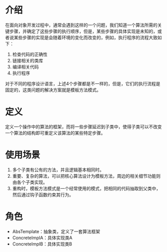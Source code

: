 # 介绍

在面向对象开发过程中，通常会遇到这样的一个问题，我们知道一个算法所需的关键步骤，并确定了这些步骤的执行顺序，但是，某些步骤的具体实现是未知的，或者说某些步骤的实现是会随着环境的变化而改变的，例如，执行程序的流程大致如下：

1. 检查代码的正确性
2. 链接相关的类库
3. 编译相关代码
4. 执行程序

对于不同的程序设计语言，上述4个步骤都是不一样的，但是，它们的执行流程是固定的，这类问题的解决方案就是模板方法模式。

# 定义

定义一个操作中的算法的框架，而将一些步骤延迟到子类中，使得子类可以不改变一个算法的结构即可重定义该算法的某些特定步骤。

# 使用场景

1. 多个子类有公有的方法，并且逻辑基本相同时。
2. 重要、复杂的算法，可以把核心算法设计为模板方法，周边的相关细节功能则由各个子类实现。
3. 重构时，模板方法模式是一个经常使用的模式，把相同的代码抽取到父类中，然后通过钩子函数约束其行为。

# 角色

- AbsTemplate：抽象类，定义了一套算法框架
- ConcreteImplA：具体实现类A
- ConcreteImplB：具体实现类B